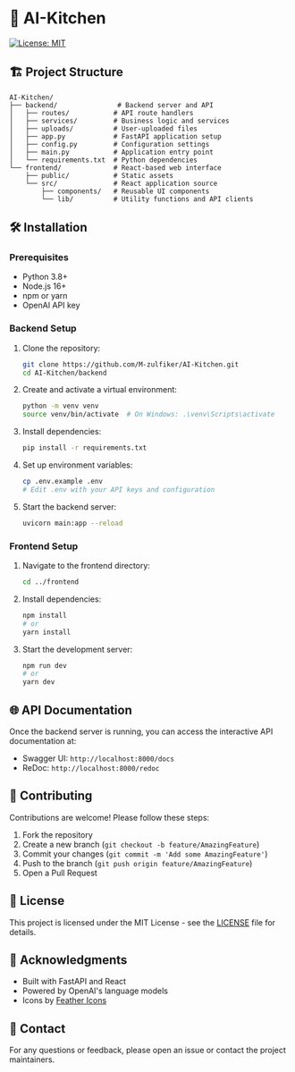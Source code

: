 # 🍳 AI-Kitchen

[![License: MIT](https://img.shields.io/badge/License-MIT-yellow.svg)](https://opensource.org/licenses/MIT)

## 🏗️ Project Structure

```
AI-Kitchen/
├── backend/               # Backend server and API
│   ├── routes/           # API route handlers
│   ├── services/         # Business logic and services
│   ├── uploads/          # User-uploaded files
│   ├── app.py            # FastAPI application setup
│   ├── config.py         # Configuration settings
│   ├── main.py           # Application entry point
│   └── requirements.txt  # Python dependencies
└── frontend/             # React-based web interface
    ├── public/           # Static assets
    └── src/              # React application source
        ├── components/   # Reusable UI components
        └── lib/          # Utility functions and API clients
```

## 🛠️ Installation

### Prerequisites

- Python 3.8+
- Node.js 16+
- npm or yarn
- OpenAI API key

### Backend Setup

1. Clone the repository:
   ```bash
   git clone https://github.com/M-zulfiker/AI-Kitchen.git
   cd AI-Kitchen/backend
   ```

2. Create and activate a virtual environment:
   ```bash
   python -m venv venv
   source venv/bin/activate  # On Windows: .\venv\Scripts\activate
   ```

3. Install dependencies:
   ```bash
   pip install -r requirements.txt
   ```

4. Set up environment variables:
   ```bash
   cp .env.example .env
   # Edit .env with your API keys and configuration
   ```

5. Start the backend server:
   ```bash
   uvicorn main:app --reload
   ```

### Frontend Setup

1. Navigate to the frontend directory:
   ```bash
   cd ../frontend
   ```

2. Install dependencies:
   ```bash
   npm install
   # or
   yarn install
   ```

3. Start the development server:
   ```bash
   npm run dev
   # or
   yarn dev
   ```

## 🌐 API Documentation

Once the backend server is running, you can access the interactive API documentation at:
- Swagger UI: `http://localhost:8000/docs`
- ReDoc: `http://localhost:8000/redoc`

## 🤝 Contributing

Contributions are welcome! Please follow these steps:

1. Fork the repository
2. Create a new branch (`git checkout -b feature/AmazingFeature`)
3. Commit your changes (`git commit -m 'Add some AmazingFeature'`)
4. Push to the branch (`git push origin feature/AmazingFeature`)
5. Open a Pull Request

## 📄 License

This project is licensed under the MIT License - see the [LICENSE](LICENSE) file for details.

## 🙏 Acknowledgments

- Built with FastAPI and React
- Powered by OpenAI's language models
- Icons by [Feather Icons](https://feathericons.com/)

## 📧 Contact

For any questions or feedback, please open an issue or contact the project maintainers.
